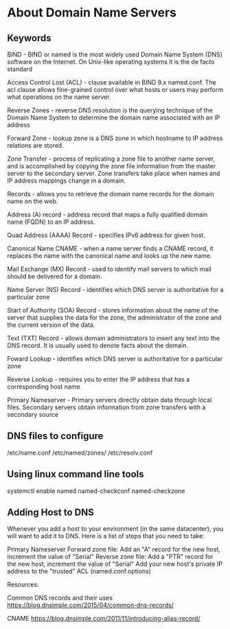 # About Domain Name Servers

## Keywords

BIND - BIND or named is the most widely used Domain Name System (DNS) software on the Internet. On Unix-like operating systems it is the de facto standard

Access Control Lost (ACL) - clause available in BIND 9.x named.conf. The acl clause allows fine-grained control over what hosts or users may perform what operations on the name server.

Reverse Zones - reverse DNS resolution is the querying technique of the Domain Name System to determine the domain name associated with an IP address

Forward Zone - lookup zone is a DNS zone in which hostname to IP address relations are stored.

Zone Transfer - process of replicating a zone file to another name server, and is accomplished by copying the zone file information from the master server to the secondary server. Zone transfers take place when names and IP address mappings change in a domain.

Records - allows you to retrieve the domain name records for the domain name on the web.

Address (A) record - address record that maps a fully qualified domain name (FQDN) to an IP address.

Quad Address (AAAA) Record - specifies IPv6 address for given host.

Canonical Name CNAME - when a name server finds a CNAME record, it replaces the name with the canonical name and looks up the new name. 

Mail Exchange (MX) Record - used to identify mail servers to which mail should be delivered for a domain.

Name Server (NS) Record - identifies which DNS server is authoritative for a particular zone

Start of Authority (SOA) Record - stores information about the name of the server that supplies the data for the zone, the administrator of the zone and the current version of the data.

Text (TXT) Record -  allows domain administrators to insert any text into the DNS record. It is usually used to denote facts about the domain.

Foward Lookup - identifies which DNS server is authoritative for a particular zone

Reverse Lookup -  requires you to enter the IP address that has a corresponding host name

Primary Nameserver - Primary servers directly obtain data through local files. Secondary servers obtain information from zone transfers with a secondary source

## DNS files to configure

/etc/name.conf
/etc/named/zones/
/etc/resolv.conf

## Using linux command line tools

systemctl enable named
named-checkconf
named-checkzone

## Adding Host to DNS

Whenever you add a host to your environment (in the same datacenter), you will want to add it to DNS. Here is a list of steps that you need to take:

Primary Nameserver
Forward zone file: Add an "A" record for the new host, increment the value of "Serial"
Reverse zone file: Add a "PTR" record for the new host, increment the value of "Serial"
Add your new host's private IP address to the "trusted" ACL (named.conf.options)

Resources:

Common DNS records and their uses
https://blog.dnsimple.com/2015/04/common-dns-records/

CNAME
https://blog.dnsimple.com/2011/11/introducing-alias-record/